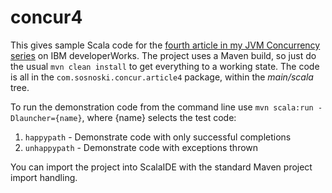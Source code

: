 concur4
============

This gives sample Scala code for the
[fourth article in my JVM Concurrency series](http://www.ibm.com/developerworks/library/j-jvmc4/index.html) on IBM
developerWorks. The project uses a Maven build, so just do the usual `mvn clean install` to get
everything to a working state. The code is all in the `com.sosnoski.concur.article4` package, within
the *main/scala* tree.

To run the demonstration code from the command line use
`mvn scala:run -Dlauncher={name}`, where {name} selects the test code:

1. `happypath` - Demonstrate code with only successful completions
2. `unhappypath` - Demonstrate code with exceptions thrown

You can import the project into ScalaIDE with the standard Maven project import handling.
